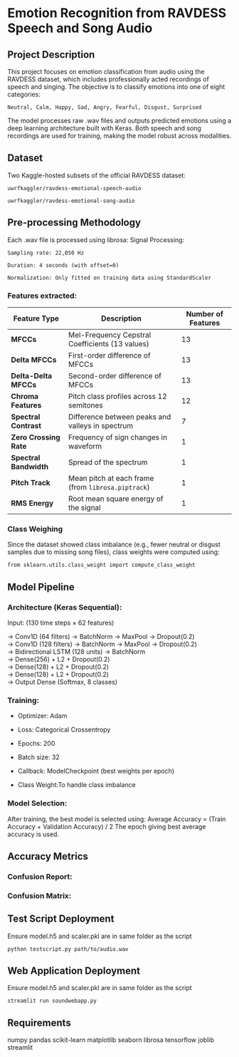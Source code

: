 
# Emotion Recognition from RAVDESS Speech and Song Audio






## Project Description

This project focuses on emotion classification from audio using the RAVDESS dataset, which includes professionally acted recordings of speech and singing. The objective is to classify emotions into one of eight categories:

    Neutral, Calm, Happy, Sad, Angry, Fearful, Disgust, Surprised

The model processes raw .wav files and outputs predicted emotions using a deep learning architecture built with Keras. Both speech and song recordings are used for training, making the model robust across modalities.

## Dataset
Two Kaggle-hosted subsets of the official RAVDESS dataset:

    uwrfkaggler/ravdess-emotional-speech-audio

    uwrfkaggler/ravdess-emotional-song-audio


## Pre-processing Methodology
Each .wav file is processed using librosa:
Signal Processing:

    Sampling rate: 22,050 Hz

    Duration: 4 seconds (with offset=0)

    Normalization: Only fitted on training data using StandardScaler

### Features extracted:
| Feature Type           | Description                                        | Number of Features |
| ---------------------- | -------------------------------------------------- | ------------------ |
| **MFCCs**              | Mel-Frequency Cepstral Coefficients (13 values)    | 13                 |
| **Delta MFCCs**        | First-order difference of MFCCs                    | 13                 |
| **Delta-Delta MFCCs**  | Second-order difference of MFCCs                   | 13                 |
| **Chroma Features**    | Pitch class profiles across 12 semitones           | 12                 |
| **Spectral Contrast**  | Difference between peaks and valleys in spectrum   | 7                  |
| **Zero Crossing Rate** | Frequency of sign changes in waveform              | 1                  |
| **Spectral Bandwidth** | Spread of the spectrum                             | 1                  |
| **Pitch Track**        | Mean pitch at each frame (from `librosa.piptrack`) | 1                  |
| **RMS Energy**         | Root mean square energy of the signal              | 1                  |

### Class Weighing
Since the dataset showed class imbalance (e.g., fewer neutral or disgust samples due to missing song files), class weights were computed using:
            
    from sklearn.utils.class_weight import compute_class_weight
    
## Model Pipeline
### Architecture (Keras Sequential):
Input: (130 time steps × 62 features)

→ Conv1D (64 filters) → BatchNorm → MaxPool → Dropout(0.2)  
→ Conv1D (128 filters) → BatchNorm → MaxPool → Dropout(0.2)  
→ Bidirectional LSTM (128 units) → BatchNorm  
→ Dense(256) + L2 + Dropout(0.2)  
→ Dense(128) + L2 + Dropout(0.2)  
→ Dense(128) + L2 + Dropout(0.2)  
→ Output Dense (Softmax, 8 classes)  
### Training:
- Optimizer: Adam

- Loss: Categorical Crossentropy

- Epochs: 200

- Batch size: 32

- Callback: ModelCheckpoint (best weights per epoch)

- Class Weight:To handle class imbalance

### Model Selection:
After training, the best model is selected using:
Average Accuracy = (Train Accuracy + Validation Accuracy) / 2
The epoch giving best average accuracy is used.

## Accuracy Metrics
### Confusion Report:
### Confusion Matrix:

## Test Script Deployment
Ensure model.h5 and scaler.pkl are in same folder as the script

    python testscript.py path/to/audio.wav

## Web Application Deployment
Ensure model.h5 and scaler.pkl are in same folder as the script

    streamlit run soundwebapp.py

## Requirements
numpy
pandas
scikit-learn
matplotlib
seaborn
librosa
tensorflow
joblib
streamlit

